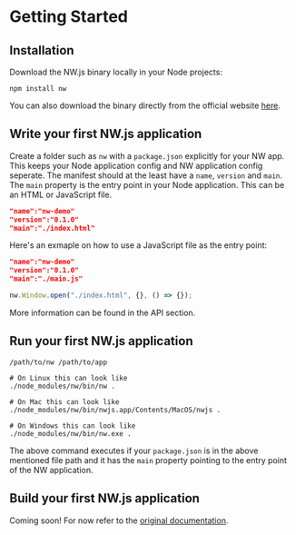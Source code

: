 # Getting Started

## Installation

Download the NW.js binary locally in your Node projects:

```shell
npm install nw
```

You can also download the binary directly from the official website [here](https://dl.nwjs.io/).

## Write your first NW.js application

Create a folder such as `nw` with a `package.json` explicitly for your NW app. This keeps your Node application config and NW application config seperate. The manifest should at the least have a `name`, `version` and `main`. The `main` property is the entry point in your Node application. This can be an HTML or JavaScript file.

```json
"name":"nw-demo"
"version":"0.1.0"
"main":"./index.html"
```

Here's an exmaple on how to use a JavaScript file as the entry point:

```json
"name":"nw-demo"
"version":"0.1.0"
"main":"./main.js"
```

```javascript
nw.Window.open("./index.html", {}, () => {});
```

More information can be found in the API section.

## Run your first NW.js application

```shell
/path/to/nw /path/to/app

# On Linux this can look like
./node_modules/nw/bin/nw .

# On Mac this can look like
./node_modules/nw/bin/nwjs.app/Contents/MacOS/nwjs .

# On Windows this can look like
./node_modules/nw/bin/nw.exe .
```

The above command executes if your `package.json` is in the above mentioned file path and it has the `main` property pointing to the entry point of the NW application.

## Build your first NW.js application

Coming soon! For now refer to the [original documentation](http://docs.nwjs.io/en/latest/).
